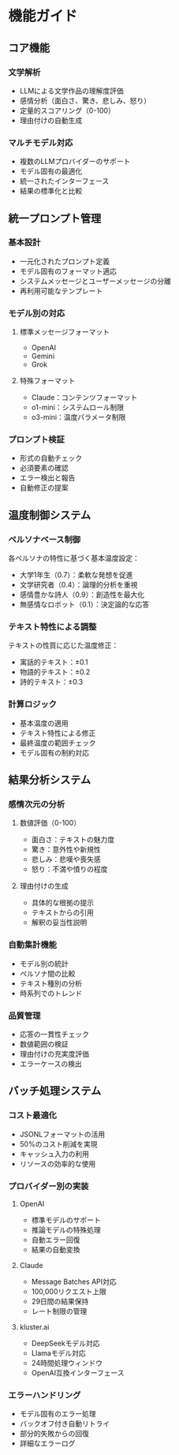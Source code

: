 # 機能ガイド

## コア機能

### 文学解析
- LLMによる文学作品の理解度評価
- 感情分析（面白さ、驚き、悲しみ、怒り）
- 定量的スコアリング（0-100）
- 理由付けの自動生成

### マルチモデル対応
- 複数のLLMプロバイダーのサポート
- モデル固有の最適化
- 統一されたインターフェース
- 結果の標準化と比較

## 統一プロンプト管理

### 基本設計
- 一元化されたプロンプト定義
- モデル固有のフォーマット適応
- システムメッセージとユーザーメッセージの分離
- 再利用可能なテンプレート

### モデル別の対応
1. 標準メッセージフォーマット
   - OpenAI
   - Gemini
   - Grok

2. 特殊フォーマット
   - Claude：コンテンツフォーマット
   - o1-mini：システムロール制限
   - o3-mini：温度パラメータ制限

### プロンプト検証
- 形式の自動チェック
- 必須要素の確認
- エラー検出と報告
- 自動修正の提案

## 温度制御システム

### ペルソナベース制御
各ペルソナの特性に基づく基本温度設定：
- 大学1年生（0.7）：柔軟な発想を促進
- 文学研究者（0.4）：論理的分析を重視
- 感情豊かな詩人（0.9）：創造性を最大化
- 無感情なロボット（0.1）：決定論的な応答

### テキスト特性による調整
テキストの性質に応じた温度修正：
- 寓話的テキスト：±0.1
- 物語的テキスト：±0.2
- 詩的テキスト：±0.3

### 計算ロジック
- 基本温度の適用
- テキスト特性による修正
- 最終温度の範囲チェック
- モデル固有の制約対応

## 結果分析システム

### 感情次元の分析
1. 数値評価（0-100）
   - 面白さ：テキストの魅力度
   - 驚き：意外性や新規性
   - 悲しみ：悲嘆や喪失感
   - 怒り：不満や憤りの程度

2. 理由付けの生成
   - 具体的な根拠の提示
   - テキストからの引用
   - 解釈の妥当性説明

### 自動集計機能
- モデル別の統計
- ペルソナ間の比較
- テキスト種別の分析
- 時系列でのトレンド

### 品質管理
- 応答の一貫性チェック
- 数値範囲の検証
- 理由付けの充実度評価
- エラーケースの検出

## バッチ処理システム

### コスト最適化
- JSONLフォーマットの活用
- 50%のコスト削減を実現
- キャッシュ入力の利用
- リソースの効率的な使用

### プロバイダー別の実装
1. OpenAI
   - 標準モデルのサポート
   - 推論モデルの特殊処理
   - 自動エラー回復
   - 結果の自動変換

2. Claude
   - Message Batches API対応
   - 100,000リクエスト上限
   - 29日間の結果保持
   - レート制限の管理

3. kluster.ai
   - DeepSeekモデル対応
   - Llamaモデル対応
   - 24時間処理ウィンドウ
   - OpenAI互換インターフェース

### エラーハンドリング
- モデル固有のエラー処理
- バックオフ付き自動リトライ
- 部分的失敗からの回復
- 詳細なエラーログ

